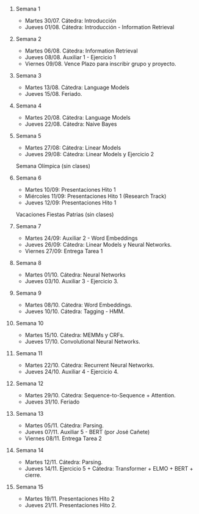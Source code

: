 

1. Semana 1
	
   * Martes 30/07. Cátedra: Introducción
   * Jueves 01/08. Cátedra: Introducción - Information Retrieval
   
2. Semana 2
	 	
    * Martes 06/08. Cátedra:  Information Retrieval
    * Jueves 08/08. Auxiliar 1 - Ejercicio 1
    * Viernes 09/08. Vence Plazo para inscribir grupo y proyecto.
    
3. Semana 3

     * Martes 13/08. Cátedra: Language Models
     * Jueves 15/08. Feriado.

4. Semana 4

    * Martes 20/08. Cátedra: Language Models
    * Jueves 22/08. Cátedra:  Naive Bayes

5. Semana 5

     * Martes 27/08: Cátedra:  Linear Models
     * Jueves 29/08: Cátedra:  Linear Models y Ejercicio 2

     Semana Olímpica (sin clases)

6. Semana 6

     * Martes 10/09: Presentaciones Hito 1
     * Miércoles 11/09: Presentaciones Hito 1 (Research Track)
     * Jueves 12/09: Presentaciones Hito 1

     Vacaciones Fiestas Patrias (sin clases)

7. Semana 7

     * Martes 24/09: Auxiliar 2 - Word Embeddings
     * Jueves 26/09: Cátedra:  Linear Models y Neural Networks.
     * Viernes 27/09: Entrega Tarea 1

8. Semana 8

     * Martes 01/10. Cátedra:  Neural Networks 
     * Jueves 03/10. Auxiliar 3 - Ejercicio 3.

9. Semana 9

     * Martes 08/10. Cátedra: Word Embeddings. 
     * Jueves 10/10. Cátedra:  Tagging - HMM. 

10. Semana 10

     * Martes 15/10. Cátedra:  MEMMs y CRFs. 
     * Jueves 17/10.  Convolutional Neural Networks. 

11. Semana 11

      * Martes 22/10.  Cátedra: Recurrent Neural Networks.  
      * Jueves 24/10. Auxiliar 4 - Ejercicio 4. 

12. Semana 12

      * Martes 29/10. Cátedra: Sequence-to-Sequence + Attention.
      * Jueves 31/10. Feriado

13. Semana 13

      * Martes 05/11. Cátedra: Parsing. 
      * Jueves 07/11. Auxiliar 5 - BERT (por José Cañete)
      * Viernes 08/11. Entrega Tarea 2

14. Semana 14

      * Martes 12/11. Cátedra: Parsing.  
      * Jueves 14/11. Ejercicio 5 + Cátedra: Transformer + ELMO + BERT + cierre.

15. Semana 15

      * Martes 19/11. Presentaciones Hito 2
      * Jueves 21/11. Presentaciones Hito 2.


